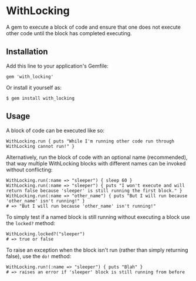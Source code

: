# WithLocking

A gem to execute a block of code and ensure that one does not execute other code 
until the block has completed executing. 

## Installation

Add this line to your application's Gemfile:

    gem 'with_locking'

Or install it yourself as:

    $ gem install with_locking

## Usage

A block of code can be executed like so:

    WithLocking.run { puts "While I'm running other code run through WithLocking cannot run!" }

Alternatively, run the block of code with an optional name (recommended), that 
way multiple WithLocking blocks with different names can be invoked without 
conflicting:

    WithLocking.run(:name => "sleeper") { sleep 60 }
    WithLocking.run(:name => "sleeper") { puts "I won't execute and will return false because 'sleeper' is still running the first block." }
    WithLocking.run(:name => "other_name") { puts "But I will run because 'other_name' isn't running!" }
    # => "But I will run because 'other_name' isn't running!"

To simply test if a named block is still running without executing a block use 
the `locked?` method:

    WithLocking.locked?("sleeper")
    # => true or false

To raise an exception when the block isn't run (rather than simply returning 
false), use the `do!` method:

    WithLocking.run!(:name => "sleeper") { puts "Blah" }
    # => raises an error if 'sleeper' block is still running from before